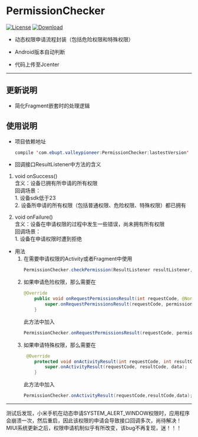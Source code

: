 # PermissionChecker

[![License](https://img.shields.io/badge/license-Apache%202-green.svg)](https://www.apache.org/licenses/LICENSE-2.0)
[ ![Download](https://api.bintray.com/packages/valleypioneer/maven/PermissionChecker/images/download.svg)](https://bintray.com/valleypioneer/maven/PermissionChecker/_latestVersion)


* 动态权限申请流程封装（包括危险权限和特殊权限）

* Android版本自动判断

* 代码上传至Jcenter

---

## 更新说明
* 简化Fragment嵌套时的处理逻辑

## 使用说明

* 项目依赖地址
    ```java
    compile 'com.ebupt.valleypioneer:PermissionChecker:lastestVersion'
    ```

* 回调接口ResultListener中方法的含义
1. void onSuccess()<br>
    含义：设备已拥有所申请的所有权限<br>
    回调场景：<br>
        1. 设备sdk低于23<br>
        2. 设备所申请的所有权限（包括普通权限、危险权限、特殊权限）都已拥有

2. void onFailure()<br>
    含义：设备在申请权限的过程中发生一些错误，尚未拥有所有权限<br>
    回调场景：<br>
        1. 设备在申请权限时遭到拒绝

* 用法
    1. 在需要申请权限的Activity或者Fragment中使用
        ```java
        PermissionChecker.checkPermission(ResultListener resultListener,String... permissions)
        ```
    2. 如果申请危险权限，那么需要在
        ```java
        @Override
            public void onRequestPermissionsResult(int requestCode, @NonNull String[] permissions, @NonNull int[] grantResults) {
                super.onRequestPermissionsResult(requestCode, permissions, grantResults);
            }
        ```
        此方法中加入
        ```java
        PermissionChecker.onRequestPermissionsResult(requestCode, permissions, grantResults);
        ```
    3. 如果申请特殊权限，那么需要在
        ```java
         @Override
            protected void onActivityResult(int requestCode, int resultCode, Intent data) {
                super.onActivityResult(requestCode, resultCode, data);
            }
        ```
        此方法中加入
        ```java
        PermissionChecker.onActivityResult(requestCode,resultCode,data);
        ```
---

测试后发现，小米手机在动态申请SYSTEM_ALERT_WINDOW权限时，应用程序会崩溃一次，然后重启，因此该权限的申请会导致接口回调多次，尚待解决！<br>
MIUI系统更新之后，权限申请机制似乎有所改变，该bug不再复现，迷！！！

